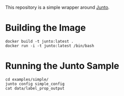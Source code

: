 This repository is a simple wrapper around [Junto](https://github.com/parthatalukdar/junto).

Building the Image
===============================
```
docker build -t junto:latest .
docker run -i -t junto:latest /bin/bash
```


Running the Junto Sample
===============================
```
cd examples/simple/
junto config simple_config
cat data/label_prop_output
```

